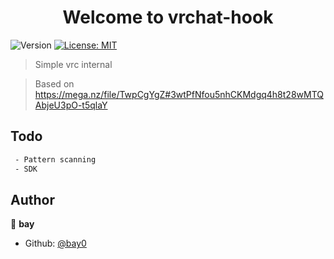 <h1 align="center">Welcome to vrchat-hook</h1>
<p>
  <img alt="Version" src="https://img.shields.io/badge/version-0.1.0-blue.svg?cacheSeconds=2592000" />
  <a href="#" target="_blank">
    <img alt="License: MIT" src="https://img.shields.io/badge/License-MIT-yellow.svg" />
  </a>
</p>

> Simple vrc internal

> Based on https://mega.nz/file/TwpCgYgZ#3wtPfNfou5nhCKMdgq4h8t28wMTQAbjeU3pO-t5qlaY

## Todo
```sh
 - Pattern scanning
 - SDK
```

## Author

👤 **bay**

* Github: [@bay0](https://github.com/bay0)
